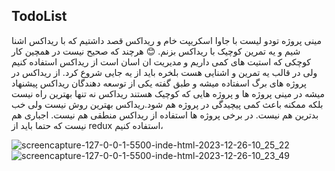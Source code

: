 ## TodoList

مینی پروژه تودو لیست با جاوا اسکریپت خام و ریداکس  قصد داشتیم که با ریداکس اشنا شیم و یه تمرین کوچیک با ریداکس بزنم. 😊
هرچند که صحیح نیست در همچین کار کوچکی که استیت های کمی داریم  و مدیریت ان اسان است از ریداکس استفاده کنیم ولی در قالب یه تمرین و اشنایی هست بلخره باید از یه جایی شروع کرد.
از ریداکس در پروژه های برگ اسفتاده میشه و طبق گفته یکی از توسعه دهندگان ریداکس پیشنهاد میشه در مینی پروژه ها و پروژه هایی که کوچیک هستند ریداکس نه تنها بهترین راه نیست بلکه ممکنه باعث کمی پیچیدگی در پروژه هم شود.ریداکس بهترین روش نیست ولی خب بدترین هم نیست. در برخی پروژه ها استفاده از ریداکس منطقی هم نیست. اجباری هم نیست که حتما باید از redux استفاده کنیم،

![screencapture-127-0-0-1-5500-inde-html-2023-12-26-10_25_22](https://github.com/AshkanMohammadpour98/TodoList-with-Redux/assets/97802754/a5b36d8c-8a6c-4e3b-8f9a-a4520c235bc3)
![screencapture-127-0-0-1-5500-inde-html-2023-12-26-10_23_49](https://github.com/AshkanMohammadpour98/TodoList-with-Redux/assets/97802754/cd9df612-dd48-47b6-9261-f840fb240e6e)
